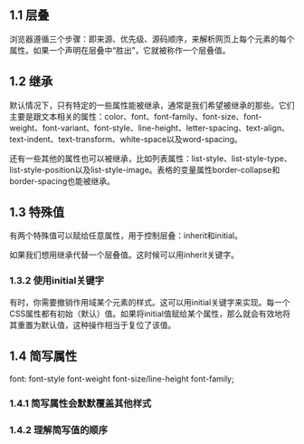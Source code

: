 ## 1.1 层叠

浏览器遵循三个步骤：即来源、优先级、源码顺序，来解析网页上每个元素的每个属性。如果一个声明在层叠中“胜出”，它就被称作一个层叠值。

## 1.2 继承

默认情况下，只有特定的一些属性能被继承，通常是我们希望被继承的那些。它们主要是跟文本相关的属性：color、font、font-family、font-size、font-weight、font-variant、font-style、line-height、letter-spacing、text-align、text-indent、text-transform、white-space以及word-spacing。

还有一些其他的属性也可以被继承，比如列表属性：list-style、list-style-type、list-style-position以及list-style-image。表格的变量属性border-collapse和border-spacing也能被继承。

## 1.3 特殊值

有两个特殊值可以赋给任意属性，用于控制层叠：inherit和initial。

如果我们想用继承代替一个层叠值。这时候可以用inherit关键字。

### 1.3.2 使用initial关键字

有时，你需要撤销作用域某个元素的样式。这可以用initial关键字来实现。每一个CSS属性都有初始（默认）值。如果将initial值赋给某个属性，那么就会有效地将其重置为默认值，这种操作相当于复位了该值。

## 1.4 简写属性

font: font-style font-weight font-size/line-height font-family;

### 1.4.1 简写属性会默默覆盖其他样式



### 1.4.2 理解简写值的顺序

